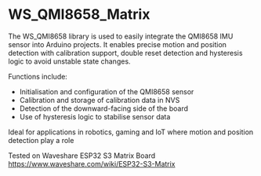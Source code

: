 # WS_QMI8658_Matrix

The WS_QMI8658 library is used to easily integrate the QMI8658 IMU sensor into Arduino projects. It enables precise motion and position detection with calibration support, double reset detection and hysteresis logic to avoid unstable state changes.

Functions include:

* Initialisation and configuration of the QMI8658 sensor
* Calibration and storage of calibration data in NVS
* Detection of the downward-facing side of the board
* Use of hysteresis logic to stabilise sensor data

Ideal for applications in robotics, gaming and IoT where motion and position detection play a role

Tested on Waveshare ESP32 S3 Matrix Board https://www.waveshare.com/wiki/ESP32-S3-Matrix

